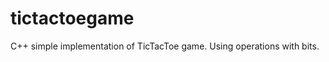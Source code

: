 tictactoegame
=============

C++ simple implementation of TicTacToe game. Using operations with bits. 
